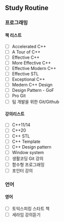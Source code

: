 ## Study Routine
### 프로그래밍
#### 책 리스트
- [ ] Accelerated C++
- [ ] A Tour of C++
- [ ] Effective C++
- [ ] More Effective C++
- [ ] Effective Modern C++
- [ ] Effective STL
- [ ] Exceptional C++
- [ ] Medern C++ Design
- [ ] Design Pattern - GoF
- [ ] Pro Git
- [ ] 팀 개발을 위한 Git/Github

#### 강의리스트
- [ ] C++11/14
- [ ] C++20
- [ ] C++ STL
- [ ] C++ Template
- [ ] C++ Design pattern
- [ ] Window system
- [ ] 생활코딩 Git 강의
- [ ] 함수형 프로그래밍
- [ ] 포인터 강의

### 언어
#### 영어
- [ ] 토익스피킹 스타트 책
- [ ] 세라임 강의듣기
